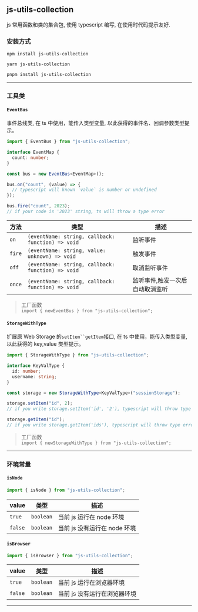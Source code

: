 ## js-utils-collection

js 常用函数和类的集合包, 使用 typescript 编写, 在使用时代码提示友好.

### 安装方式

```shell
npm install js-utils-collection
```

```shell
yarn js-utils-collection
```

```shell
pnpm install js-utils-collection
```

---

### 工具类

#### `EventBus`

事件总线类, 在 ts 中使用，能传入类型变量, 以此获得的事件名、回调参数类型提示。

```ts
import { EventBus } from "js-utils-collection";

interface EventMap {
  count: number;
}

const bus = new EventBus<EventMap>();

bus.on("count", (value) => {
  // typescript will known `value` is number or undefined
});

bus.fire("count", 2023);
// if your code is '2023' string, ts will throw a type error
```

| 方法   | 类型                                               | 描述                            |
| ------ | -------------------------------------------------- | ------------------------------- |
| `on`   | `(eventName: string, callback: function) => void ` | 监听事件                        |
| `fire` | `(eventName: string, value: unknown) => void`      | 触发事件                        |
| `off`  | `(eventName: string, callback: function) => void ` | 取消监听事件                    |
| `once` | `(eventName: string, callback: function) => void ` | 监听事件,触发一次后自动取消监听 |

> 工厂函数  
> `import { newEventBus } from "js-utils-collection";`

#### `StorageWithType`

扩展原 Web Storage 的` setItem``getItem `接口, 在 ts 中使用，能传入类型变量, 以此获得的 key,value 类型提示。

```ts
import { StorageWithType } from "js-utils-collection";

interface KeyValType {
  id: number;
  username: string;
}

const storage = new StorageWithType<KeyValType>("sessionStorage");

storage.setItem("id", 2);
// if you write storage.setItem('id', '2'), typescript will throw type error

storage.getItem("id");
// if you write storage.getItem('ids'), typescript will throw type error
```

> 工厂函数  
> `import { newStorageWithType } from "js-utils-collection";`

---

### 环境常量

#### `isNode`

```js
import { isNode } from "js-utils-collection";
```

| value   | 类型      | 描述                         |
| ------- | --------- | ---------------------------- |
| `true`  | `boolean` | 当前 js 运行在 node 环境     |
| `false` | `boolean` | 当前 js 没有运行在 node 环境 |

#### `isBrowser`

```js
import { isBrowser } from "js-utils-collection";
```

| value   | 类型      | 描述                         |
| ------- | --------- | ---------------------------- |
| `true`  | `boolean` | 当前 js 运行在浏览器环境     |
| `false` | `boolean` | 当前 js 没有运行在浏览器环境 |

---
